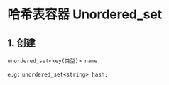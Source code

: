 # 哈希表容器 Unordered_set

## 1. 创建

`unordered_set<key(类型)> name`

`e.g:` `unordered_set<string> hash;`

